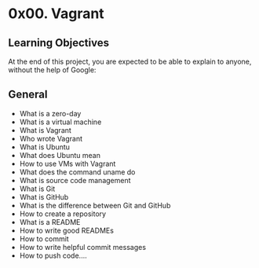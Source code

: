 # 0x00. Vagrant
## Learning Objectives
At the end of this project, you are expected to be able to explain to anyone, without the help of Google:

## General
- What is a zero-day
- What is a virtual machine
- What is Vagrant
- Who wrote Vagrant
- What is Ubuntu
- What does Ubuntu mean
- How to use VMs with Vagrant
- What does the command uname do
- What is source code management
- What is Git
- What is GitHub
- What is the difference between Git and GitHub
- How to create a repository
- What is a README
- How to write good READMEs
- How to commit
- How to write helpful commit messages
- How to push code....
